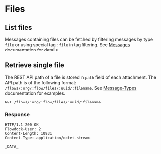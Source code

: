 # Files

## List files

Messages containing files can be fetched by filtering messages by type `file` or using special tag `:file` in tag filtering. See [Messages](Messages) documentation for details.

## Retrieve single file

The REST API path of a file is stored in `path` field of each attachment. The API path is of the following format: `/flows/:org/:flow/files/:uuid/:filename`. See [Message-Types](Message-Types) documentation for examples.

```
GET /flows/:org/:flow/files/:uuid/:filename
```

### Response
```
HTTP/1.1 200 OK
Flowdock-User: 2
Content-Length: 10931
Content-Type: application/octet-stream

_DATA_
```